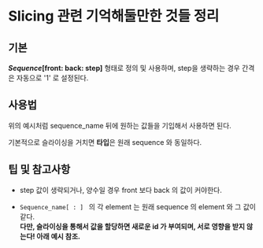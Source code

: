 # Slicing 관련 기억해둘만한 것들 정리

## 기본

**_Sequence_[front: back: ​step]** 형태로 정의 및 사용하며, step을 생략하는 경우 간격은 자동으로 '1' 로 설정된다.  



## 사용법

위의 예시처럼 sequence_name 뒤에 원하는 값들을 기입해서 사용하면 된다. 

기본적으로 슬라이싱을 거치면 **타입**은 원래 sequence 와 동일하다. 



## 팁 및 참고사항

- step 값이 생략되거나, 양수일 경우 front 보다 back 의 값이 커야한다. 

- `Sequence_name[ : ] ` 의 각 element 는 원래 sequence 의 element 와 그 값이 같다. <br> **다만, 슬라이싱을 통해서 값을 할당하면 새로운 id 가 부여되며, 서로 영향을 받지 않는다! 아래 예시 참조.**

  